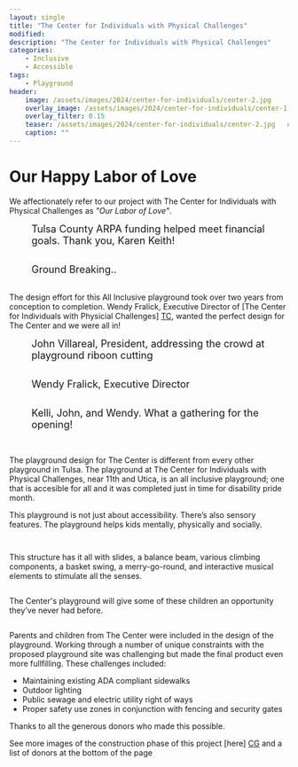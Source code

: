 ```yaml
---
layout: single
title: "The Center for Individuals with Physical Challenges"
modified:
description: "The Center for Individuals with Physical Challenges"     # For Twitter, not the Title
categories:
    - Inclusive
    - Accessible
tags:
    - Playground
header:
    image: /assets/images/2024/center-for-individuals/center-2.jpg            # Twitter (use 'overlay_image')
    overlay_image: /assets/images/2024/center-for-individuals/center-1.jpg    # Article header at 2048x768
    overlay_filter: 0.15
    teaser: /assets/images/2024/center-for-individuals/center-2.jpg   # Shrink image to 575x216 push
    caption: ""
---
```


Our Happy Labor of Love
=====

We affectionately refer to our project with The Center for Individuals with Physical Challenges as *"Our Labor of Love"*.

<figure class="align-center"><a href="/assets/images/2024/center-for-individuals/center-17.jpg"><img src="/assets/images/2024/center-for-individuals/center-17.jpg" alt="" /></a>
<figcaption class="text-center" style="font-size: large">Tulsa County ARPA funding helped meet financial goals. Thank you, Karen Keith!</figcaption><br />
</figure>

<figure class="align-center"><a href="/assets/images/2024/center-for-individuals/center-13.jpg"><img src="/assets/images/2024/center-for-individuals/center-13.jpg" alt="" /></a>
<figcaption class="text-center" style="font-size: large">Ground Breaking..</figcaption><br />
</figure>

The design effort for this All Inclusive playground took over two years from conception to completion. Wendy Fralick, Executive Director of [The Center for Individuals with Physicial Challenges] [TC], wanted the perfect design for The Center and we were all in!  

<figure class="align-center"><a href="/assets/images/2024/center-for-individuals/center-3.jpg"><img src="/assets/images/2024/center-for-individuals/center-3.jpg" alt="" /></a>
<figcaption class="text-center" style="font-size: large">John Villareal, President, addressing the crowd at playground riboon cutting</figcaption><br />
</figure>

<figure class="align-center"><a href="/assets/images/2024/center-for-individuals/center-4.jpg"><img src="/assets/images/2024/center-for-individuals/center-4.jpg" alt="" /></a>
<figcaption class="text-center" style="font-size: large">Wendy Fralick, Executive Director</figcaption><br />
</figure>

<figure class="align-center"><a href="/assets/images/2024/center-for-individuals/center-5.jpg"><img src="/assets/images/2024/center-for-individuals/center-5.jpg" alt="" /></a>
<figcaption class="text-center" style="font-size: large">Kelli, John, and Wendy. What a gathering for the opening!</figcaption><br />
</figure>


<figure class="align-right"><a href="/assets/images/2024/center-for-individuals/center-6-lg.jpg"><img src="/assets/images/2024/center-for-individuals/center-6-sm.jpg" alt="" /></a>
</figure>

The playground design for The Center is different from every other playground in Tulsa. The playground at The Center for Individuals with Physical Challenges, near 11th and Utica, is an all inclusive playground; one that is accesible for all and it was completed just in time for disability pride month. 


This playground is not just about accessibility. There’s also sensory features. The playground helps kids mentally, physically and socially.

<figure class="align-right"><a href="/assets/images/2024/center-for-individuals/center-7.jpg"><img src="/assets/images/2024/center-for-individuals/center-7.jpg" alt="" /></a>
</figure>

<figure class="align-right"><a href="/assets/images/2024/center-for-individuals/center-8.jpg"><img src="/assets/images/2024/center-for-individuals/center-8.jpg" alt="" /></a>
</figure>

This structure has it all with slides, a balance beam, various climbing components, a basket swing, a merry-go-round, and interactive musical elements to stimulate all the senses.
<figure class="align-right"><a href="/assets/images/2024/center-for-individuals/center-9.jpg"><img src="/assets/images/2024/center-for-individuals/center-9.jpg" alt="" /></a>
</figure>

The Center's playground will give some of these children an opportunity they’ve never had before.

<figure class="align-right"><a href="/assets/images/2024/center-for-individuals/center-10.jpg"><img src="/assets/images/2024/center-for-individuals/center-10.jpg" alt="" /></a>
</figure>

Parents and children from The Center were included in the design of the playground. Working through a number of unique constraints with the proposed playground site was challenging but made the final product even more fullfilling. These challenges included:

* Maintaining existing ADA compliant sidewalks
* Outdoor lighting
* Public sewage and electric utility right of ways
* Proper safety use zones in conjunction with fencing and security gates

Thanks to all the generous donors who made this possible.

See more images of the construction phase of this project [here] [CG] and a list of donors at the bottom of the page


[TC]: https://www.tulsacenter.org
[blue]: /ironman-70-3-virginia-blue-ridge-2022-race-report/
[CG]: /center-for-challenged/
